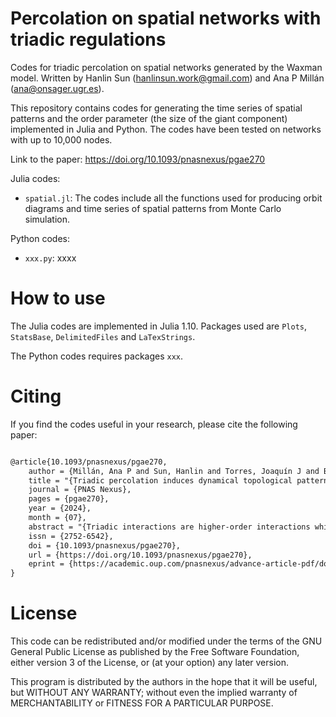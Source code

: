 # Percolation on spatial networks with triadic regulations

Codes for triadic percolation on spatial networks generated by the Waxman model. Written by Hanlin Sun (<hanlinsun.work@gmail.com>) and Ana P Millán (<ana@onsager.ugr.es>).

This repository contains codes for generating the time series of spatial patterns and the order parameter (the size of the giant component) implemented in Julia and Python. The codes have been tested on networks with up to 10,000 nodes. 

Link to the paper: https://doi.org/10.1093/pnasnexus/pgae270

 Julia codes: 

- `spatial.jl`: The codes include all the functions used for producing orbit diagrams and time series of spatial patterns from Monte Carlo simulation.

Python codes:
- `xxx.py`: xxxx



# How to use
The Julia codes are implemented in Julia 1.10. Packages used are `Plots`, `StatsBase`, `DelimitedFiles` and `LaTexStrings`.

The Python codes requires packages `xxx`.

# Citing
If you find the codes useful in your research, please cite the following paper:

```latex

@article{10.1093/pnasnexus/pgae270,
    author = {Millán, Ana P and Sun, Hanlin and Torres, Joaquín J and Bianconi, Ginestra},
    title = "{Triadic percolation induces dynamical topological patterns in higher-order networks}",
    journal = {PNAS Nexus},
    pages = {pgae270},
    year = {2024},
    month = {07},
    abstract = "{Triadic interactions are higher-order interactions which occur when a set of nodes affects the interaction between two other nodes. Examples of triadic interactions are present in the brain when glia modulate the synaptic signals among neuron pairs or when interneuron axo-axonic synapses enable presynaptic inhibition and facilitation, and in ecosystems when one or more species can affect the interaction among two other species. On random graphs, triadic percolation has been recently shown to turn percolation into a fully-fledged dynamical process in which the size of the giant component undergoes a route to chaos. However, in many real cases, triadic interactions are local and occur on spatially embedded networks. Here we show that triadic interactions in spatial networks induce a very complex spatio-temporal modulation of the giant component which gives rise to triadic percolation patterns with significantly different topology. We classify the observed patterns (stripes, octopus and small clusters) with topological data analysis and we assess their information content (entropy and complexity). Moreover we illustrate the multistability of the dynamics of the triadic percolation patterns and we provide a comprehensive phase diagram of the model. These results open new perspectives in percolation as they demonstrate that in presence of spatial triadic interactions, the giant component can acquire a time-varying topology. Hence, this work provides a theoretical framework that can be applied to model realistic scenarios in which the giant component is time-dependent as in neuroscience.}",
    issn = {2752-6542},
    doi = {10.1093/pnasnexus/pgae270},
    url = {https://doi.org/10.1093/pnasnexus/pgae270},
    eprint = {https://academic.oup.com/pnasnexus/advance-article-pdf/doi/10.1093/pnasnexus/pgae270/58483079/pgae270.pdf},
}

```
# License
This code can be redistributed and/or modified under the terms of the GNU General Public License as published by the Free Software Foundation, either version 3 of the License, or (at your option) any later version.
  
This program is distributed by the authors in the hope that it will be useful, but WITHOUT ANY WARRANTY; without even the implied warranty of MERCHANTABILITY or FITNESS FOR A PARTICULAR PURPOSE.


